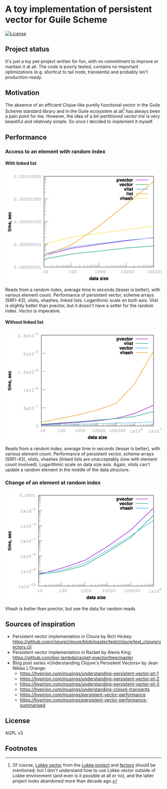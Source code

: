 # A toy implementation of persistent vector for Guile Scheme

[![License](https://img.shields.io/github/license/yashrk/raylib-scm.svg?style=social)](LICENSE)

## Project status

It's just a toy pet-project written for fun, with no commitment to improve or mantain it at all. The code is poorly tested, contains no important optimizations (e.g. shortcut to tail node, transients) and probably isn't production-ready.

## Motivation

The absence of an efficient Clojue-like purelly functional vector in the Guile Scheme standard library and in the Guile ecosystem at all[^1] has always been a pain point for me. However, the idea of a _bit-partitioned vector trie_ is very beautiful and relatively simple. So once I decided to implement it myself.

## Performance

### Access to an element with random index

#### With linked list

[![Random reads, pvector vs. vector, vlist, vhash and linked list](https://github.com/yashrk/pvector/blob/main/benchmarks/random-reads-short.png)](https://github.com/yashrk/pvector/blob/main/benchmarks/random-reads-short.png)

Reads from a random index, average time in seconds (lesser is better), with various element count. Performance of persistent vector, scheme arrays (SRFI-43), vlists, vhashes, linked lists. Logarithmic scale on both axis. Vlist is slightly better than pvector, but it doesn't have a setter for the random index. Vector is imperative.

#### Without linked list

[![Random reads, pvector vs. vlist and vector](https://github.com/yashrk/pvector/blob/main/benchmarks/random-reads.png)](https://github.com/yashrk/pvector/blob/main/benchmarks/random-reads.png)

Reads from a random index, average time in seconds (lesser is better), with various element count. Performance of persistent vector, scheme arrays (SRFI-43), vlists, vhashes (linked lists are unacceptably slow with element count involved). Logarithmic scale on data size axis. Again, vlists can't update a random element in the middle of the data structure.

### Change of an element at random index

[![Random writes, pvector vs. vhash and vector](https://github.com/yashrk/pvector/blob/main/benchmarks/random-writes.png)](https://github.com/yashrk/pvector/blob/main/benchmarks/random-writes.png)

Vhash is better than pvector, but see the data for random reads.

## Sources of inspiration

 - Persistent vector implementation in Cloure by Rich Hickey: https://github.com/clojure/clojure/blob/master/test/clojure/test_clojure/vectors.clj
 - Persistent vector implementation in Racket by Alexis King: https://github.com/lexi-lambda/racket-pvector/tree/master
 - Blog post series «Understanding Clojure's Persistent Vectors» by Jean Niklas L'Orange:
   - https://hypirion.com/musings/understanding-persistent-vector-pt-1
   - https://hypirion.com/musings/understanding-persistent-vector-pt-2
   - https://hypirion.com/musings/understanding-persistent-vector-pt-3
   - https://hypirion.com/musings/understanding-clojure-transients
   - https://hypirion.com/musings/persistent-vector-performance
   - https://hypirion.com/musings/persistent-vector-performance-summarised

## License

AGPL v3

## Footnotes

[^1]: Of course, [Lokke vector](https://github.com/lokke-org/lokke/blob/main/lib/lokke-vector.c) from the [Lokke project](https://github.com/lokke-org/lokke/tree/main) and [fectors](https://github.com/ijp/fectors) should be mentioned; but I don't understand how to use Lokke vector outside of Lokke environment (and even is it possible at all or no), and the latter project looks abandoned more than decade ago.
